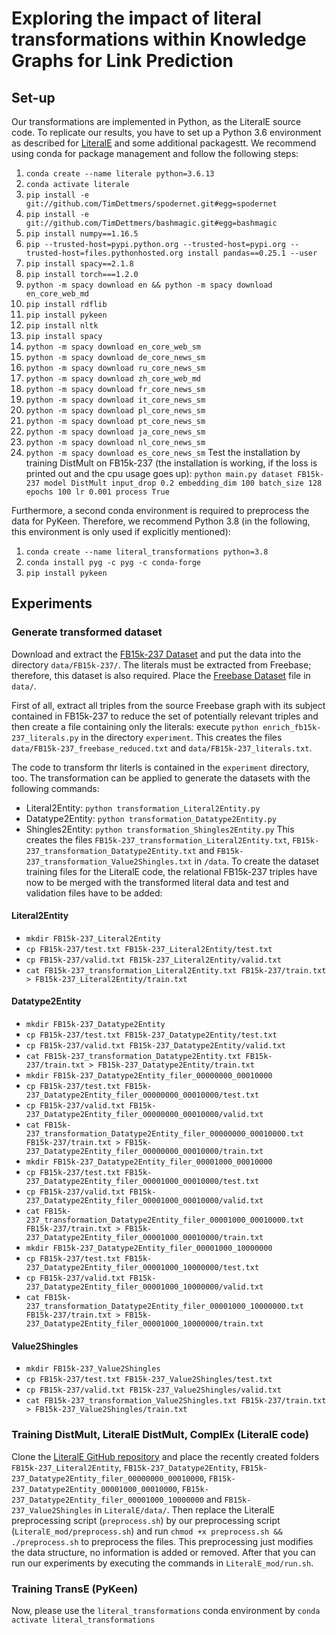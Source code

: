 # Exploring the impact of literal transformations within Knowledge Graphs for Link Prediction


## Set-up 
Our transformations are implemented in Python, as the LiteralE source code. To replicate our results, 
you have to set up a Python 3.6 environment as described for [LiteralE](https://github.com/SmartDataAnalytics/LiteralE)
and some additional packagestt. 
We recommend using conda for package management and follow the following steps:
1. `conda create --name literale python=3.6.13`
2. `conda activate literale`
3. `pip install -e git://github.com/TimDettmers/spodernet.git#egg=spodernet`
4. `pip install -e git://github.com/TimDettmers/bashmagic.git#egg=bashmagic`
5. `pip install numpy==1.16.5`
6. `pip --trusted-host=pypi.python.org --trusted-host=pypi.org --trusted-host=files.pythonhosted.org install pandas==0.25.1 --user`
7. `pip install spacy==2.1.8`
8. `pip install torch===1.2.0`
9. `python -m spacy download en && python -m spacy download en_core_web_md`
10. `pip install rdflib`
11. `pip install pykeen`
12. `pip install nltk`
13. `pip install spacy`
14. `python -m spacy download en_core_web_sm`
15. `python -m spacy download de_core_news_sm`
16. `python -m spacy download ru_core_news_sm`
17. `python -m spacy download zh_core_web_md`
18. `python -m spacy download fr_core_news_sm`
19. `python -m spacy download it_core_news_sm`
20. `python -m spacy download pl_core_news_sm`
21. `python -m spacy download pt_core_news_sm`
22. `python -m spacy download ja_core_news_sm`
23. `python -m spacy download nl_core_news_sm`
24. `python -m spacy download es_core_news_sm`
Test the installation by training DistMult on FB15k-237 (the installation is working, if the loss is printed out and 
the cpu usage goes up): `python main.py dataset FB15k-237 model DistMult input_drop 0.2 embedding_dim 100 batch_size 128 epochs 100 lr 0.001 process True`

Furthermore, a second conda environment is required to preprocess the data for PyKeen. Therefore, 
we recommend Python 3.8 (in the following, this environment is only used if explicitly mentioned):
1. `conda create --name literal_transformations python=3.8`
2. `conda install pyg -c pyg -c conda-forge`
3. `pip install pykeen`

## Experiments 

### Generate transformed dataset

Download and extract the [FB15k-237 Dataset](https://www.microsoft.com/en-us/download/confirmation.aspx?id=52312) and 
put the data into the directory `data/FB15k-237/`. The literals must be extracted from Freebase; therefore, 
this dataset is also required. Place  the [Freebase Dataset](https://developers.google.com/freebase) file in 
`data/`.

First of all, extract all triples from the source Freebase graph with its subject contained in FB15k-237 to reduce the 
set of potentially relevant triples and then create a file containing only the literals: execute 
`python enrich_fb15k-237_literals.py` in the directory `experiment`. This creates the files 
`data/FB15k-237_freebase_reduced.txt` and `data/FB15k-237_literals.txt`.

The code to transform thr literls is contained in the `experiment` directory, too. The transformation can be applied 
to generate the datasets with the following commands:
* Literal2Entity: `python transformation_Literal2Entity.py` 
* Datatype2Entity: `python transformation_Datatype2Entity.py` 
* Shingles2Entity: `python transformation_Shingles2Entity.py` 
This creates the files `FB15k-237_transformation_Literal2Entity.txt`, `FB15k-237_transformation_Datatype2Entity.txt` and `FB15k-237_transformation_Value2Shingles.txt` in `/data`. To create the dataset training files for the LiteralE code, the relational FB15k-237 triples have now to be merged with the transformed literal data and test and validation files have to be added:

#### Literal2Entity
* `mkdir FB15k-237_Literal2Entity`
* `cp FB15k-237/test.txt FB15k-237_Literal2Entity/test.txt` 
* `cp FB15k-237/valid.txt FB15k-237_Literal2Entity/valid.txt` 
* `cat FB15k-237_transformation_Literal2Entity.txt FB15k-237/train.txt > FB15k-237_Literal2Entity/train.txt`

#### Datatype2Entity 
* `mkdir FB15k-237_Datatype2Entity`
* `cp FB15k-237/test.txt FB15k-237_Datatype2Entity/test.txt` 
* `cp FB15k-237/valid.txt FB15k-237_Datatype2Entity/valid.txt` 
* `cat FB15k-237_transformation_Datatype2Entity.txt FB15k-237/train.txt > FB15k-237_Datatype2Entity/train.txt`
* `mkdir FB15k-237_Datatype2Entity_filer_00000000_00010000`
* `cp FB15k-237/test.txt FB15k-237_Datatype2Entity_filer_00000000_00010000/test.txt` 
* `cp FB15k-237/valid.txt FB15k-237_Datatype2Entity_filer_00000000_00010000/valid.txt` 
* `cat FB15k-237_transformation_Datatype2Entity_filer_00000000_00010000.txt FB15k-237/train.txt > FB15k-237_Datatype2Entity_filer_00000000_00010000/train.txt`
* `mkdir FB15k-237_Datatype2Entity_filer_00001000_00010000`
* `cp FB15k-237/test.txt FB15k-237_Datatype2Entity_filer_00001000_00010000/test.txt` 
* `cp FB15k-237/valid.txt FB15k-237_Datatype2Entity_filer_00001000_00010000/valid.txt` 
* `cat FB15k-237_transformation_Datatype2Entity_filer_00001000_00010000.txt FB15k-237/train.txt > FB15k-237_Datatype2Entity_filer_00001000_00010000/train.txt`
* `mkdir FB15k-237_Datatype2Entity_filer_00001000_10000000`
* `cp FB15k-237/test.txt FB15k-237_Datatype2Entity_filer_00001000_10000000/test.txt` 
* `cp FB15k-237/valid.txt FB15k-237_Datatype2Entity_filer_00001000_10000000/valid.txt` 
* `cat FB15k-237_transformation_Datatype2Entity_filer_00001000_10000000.txt FB15k-237/train.txt > FB15k-237_Datatype2Entity_filer_00001000_10000000/train.txt`

#### Value2Shingles
* `mkdir FB15k-237_Value2Shingles`
* `cp FB15k-237/test.txt FB15k-237_Value2Shingles/test.txt` 
* `cp FB15k-237/valid.txt FB15k-237_Value2Shingles/valid.txt` 
* `cat FB15k-237_transformation_Value2Shingles.txt FB15k-237/train.txt > FB15k-237_Value2Shingles/train.txt`


### Training DistMult, LiteralE DistMult, ComplEx (LiteralE code)
Clone the [LiteralE GitHub repository](https://github.com/SmartDataAnalytics/LiteralE) and place the recently created 
folders `FB15k-237_Literal2Entity`, `FB15k-237_Datatype2Entity`, `FB15k-237_Datatype2Entity_filer_00000000_00010000`, 
`FB15k-237_Datatype2Entity_00001000_00010000`, `FB15k-237_Datatype2Entity_filer_00001000_10000000` 
and `FB15k-237_Value2Shingles` in `LiteralE/data/`. Then replace the LiteralE preprocessing script (`preprocess.sh`) 
by our preprocessing script (`LiteralE_mod/preprocess.sh`) and run `chmod +x preprocess.sh && ./preprocess.sh` to 
preprocess the files. This preprocessing just modifies the data structure, no information is added or removed. 
After that you can run our experiments by executing the commands in `LiteralE_mod/run.sh`.


### Training TransE (PyKeen)
Now, please use the `literal_transformations` conda environment by `conda activate literal_transformations`






 



